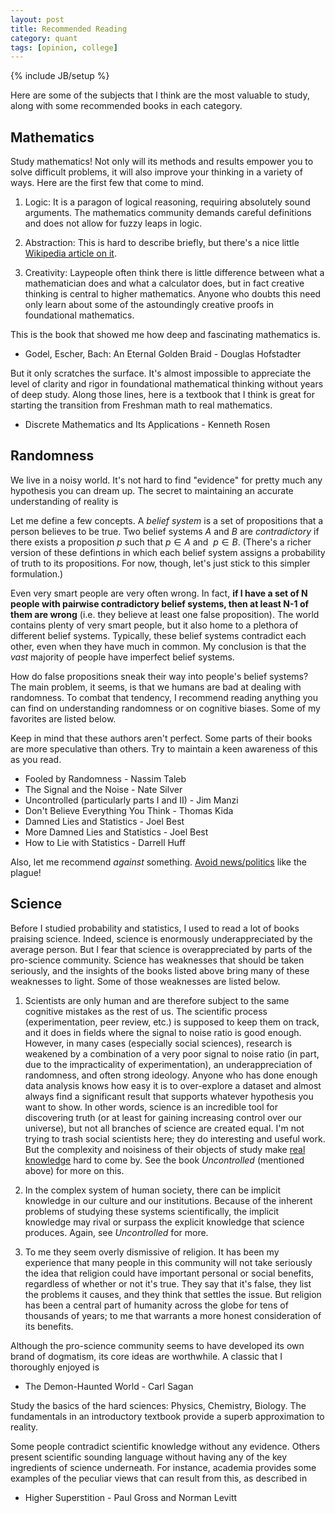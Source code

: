 ```yaml
---
layout: post
title: Recommended Reading
category: quant
tags: [opinion, college]
---
```

{% include JB/setup %}

Here are some of the subjects that I think are the most valuable to study, along with some recommended books in each category.


## Mathematics

Study mathematics! Not only will its methods and results empower you to solve difficult problems, it will also improve your thinking in a variety of ways. Here are the first few that come to mind.

 1. Logic: It is a paragon of logical reasoning, requiring absolutely sound arguments. The mathematics community demands careful definitions and does not allow for fuzzy leaps in logic.

 2. Abstraction: This is hard to describe briefly, but there's a nice little [Wikipedia article on it](http://en.wikipedia.org/wiki/Abstraction_(mathematics)).

 3. Creativity: Laypeople often think there is little difference between what a mathematician does and what a calculator does, but in fact creative thinking is central to higher mathematics. Anyone who doubts this need only learn about some of the astoundingly creative proofs in foundational mathematics.

This is the book that showed me how deep and fascinating mathematics is.

 - Godel, Escher, Bach: An Eternal Golden Braid - Douglas Hofstadter

But it only scratches the surface. It's almost impossible to appreciate the level of clarity and rigor in foundational mathematical thinking without years of deep study. Along those lines, here is a textbook that I think is great for starting the transition from Freshman math to real mathematics.

 - Discrete Mathematics and Its Applications - Kenneth Rosen


## Randomness

We live in a noisy world. It's not hard to find "evidence" for pretty much any hypothesis you can dream up. The secret to maintaining an accurate understanding of reality is 

Let me define a few concepts. A *belief system* is a set of propositions that a person believes to be true. Two belief systems $A$ and $B$ are *contradictory* if there exists a proposition $p$ such that $p \in A$ and $~p \in B$. (There's a richer version of these defintions in which each belief system assigns a probability of truth to its propositions. For now, though, let's just stick to this simpler formulation.)

Even very smart people are very often wrong. In fact, **if I have a set of N people with pairwise contradictory belief systems, then at least N-1 of them are wrong** (i.e. they believe at least one false proposition). The world contains plenty of very smart people, but it also home to a plethora of different belief systems. Typically, these belief systems contradict each other, even when they have much in common. My conclusion is that the *vast* majority of people have imperfect belief systems.

How do false propositions sneak their way into people's belief systems? The main problem, it seems, is that we humans are bad at dealing with randomness. To combat that tendency, I recommend reading anything you can find on understanding randomness or on cognitive biases. Some of my favorites are listed below. 

Keep in mind that these authors aren't perfect. Some parts of their books are more speculative than others. Try to maintain a keen awareness of this as you read.

 - Fooled by Randomness - Nassim Taleb
 - The Signal and the Noise - Nate Silver
 - Uncontrolled (particularly parts I and II) - Jim Manzi
 - Don't Believe Everything You Think - Thomas Kida
 - Damned Lies and Statistics - Joel Best
 - More Damned Lies and Statistics - Joel Best
 - How to Lie with Statistics - Darrell Huff

Also, let me recommend *against* something. [Avoid news/politics](http://m.guardiannews.com/media/2013/apr/12/news-is-bad-rolf-dobelli) like the plague!


## Science

Before I studied probability and statistics, I used to read a lot of books praising science. Indeed, science is enormously underappreciated by the average person. But I fear that science is overappreciated by parts of the pro-science community. Science has weaknesses that should be taken seriously, and the insights of the books listed above bring many of these weaknesses to light. Some of those weaknesses are listed below.

 1. Scientists are only human and are therefore subject to the same cognitive mistakes as the rest of us. The scientific process (experimentation, peer review, etc.) is supposed to keep them on track, and it does in fields where the signal to noise ratio is good enough. However, in many cases (especially social sciences), research is weakened by a combination of a very poor signal to noise ratio (in part, due to the impracticality of experimentation), an underappreciation of randomness, and often strong ideology. Anyone who has done enough data analysis knows how easy it is to over-explore a dataset and almost always find a significant result that supports whatever hypothesis you want to show.
    In other words, science is an incredible tool for discovering truth (or at least for gaining increasing control over our universe), but not all branches of science are created equal. I'm not trying to trash social scientists here; they do interesting and useful work. But the complexity and noisiness of their objects of study make [real knowledge](http://www.youtube.com/watch?v=IaO69CF5mbY) hard to come by. See the book *Uncontrolled* (mentioned above) for more on this.

 2. In the complex system of human society, there can be implicit knowledge in our culture and our institutions. Because of the inherent problems of studying these systems scientifically, the implicit knowledge may rival or surpass the explicit knowledge that science produces. Again, see *Uncontrolled* for more.

 3. To me they seem overly dismissive of religion. It has been my experience that many people in this community will not take seriously the idea that religion could have important personal or social benefits, regardless of whether or not it's true. They say that it's false, they list the problems it causes, and they think that settles the issue. But religion has been a central part of humanity across the globe for tens of thousands of years; to me that warrants a more honest consideration of its benefits.

Although the pro-science community seems to have developed its own brand of dogmatism, its core ideas are worthwhile. A classic that I thoroughly enjoyed is 

 - The Demon-Haunted World - Carl Sagan

Study the basics of the hard sciences: Physics, Chemistry, Biology. The fundamentals in an introductory textbook provide a superb approximation to reality.

Some people contradict scientific knowledge without any evidence. Others present scientific sounding language without having any of the key ingredients of science underneath. For instance, academia provides some examples of the peculiar views that can result from this, as described in

 - Higher Superstition - Paul Gross and Norman Levitt


